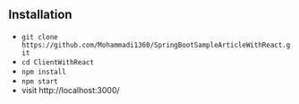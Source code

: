 ## Installation

* `git clone https://github.com/Mohammadi1360/SpringBootSampleArticleWithReact.git`
* `cd ClientWithReact`
* `npm install`
* `npm start`
* visit http://localhost:3000/
